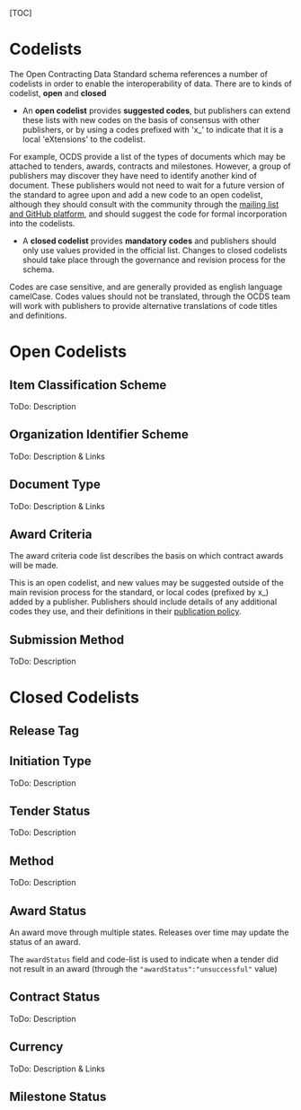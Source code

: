 [TOC]

# Codelists

<span class="lead">The Open Contracting Data Standard schema references a number of codelists in order to enable the interoperability of data. There are to kinds of codelist, **open** and **closed**</span>

* An **open codelist** provides **suggested codes**, but publishers can extend these lists with new codes on the basis of consensus with other publishers, or by using a codes prefixed with 'x\_' to indicate that it is a local 'eXtensions' to the codelist. 

For example, OCDS provide a list of the types of documents which may be attached to tenders, awards, contracts and milestones. However, a group of publishers may discover they have need to identify another kind of document. These publishers would not need to wait for a future version of the standard to agree upon and add a new code to an open codelist, although they should consult with the community through the [mailing list and GitHub platform](../../standard/support), and should suggest the code for formal incorporation into the codelists.

* A **closed codelist** provides **mandatory codes** and publishers should only use values provided in the official list. Changes to closed codelists should take place through the governance and revision process for the schema. 

Codes are case sensitive, and are generally provided as english language camelCase. Codes values should not be translated, through the OCDS team will work with publishers to provide alternative translations of code titles and definitions.

# Open Codelists

## Item Classification Scheme

ToDo: Description

<div class="include-csv" data-src="standard/schema/codelists/itemClassificationScheme.csv" data-table-class="table table-striped schema-table"></div>

## Organization Identifier Scheme

ToDo: Description & Links

## Document Type

ToDo: Description & Links

<div class="include-csv" data-src="standard/schema/codelists/documentType.csv" data-table-class="table table-striped schema-table"></div>

## Award Criteria

The award criteria code list describes the basis on which contract awards will be made. 

<div class="include-csv" data-src="standard/schema/codelists/awardCriteria.csv" data-table-class="table table-striped schema-table"></div>

This is an open codelist, and new values may be suggested outside of the main revision process for the standard, or local codes (prefixed by x\_) added by a publisher. Publishers should include details of any additional codes they use, and their definitions in their [publication policy](../../implementation/publication_patterns#publication_guidance). 

## Submission Method

ToDo: Description

<div class="include-csv" data-src="standard/schema/codelists/submissionMethod.csv" data-table-class="table table-striped schema-table"></div>


# Closed Codelists 

## Release Tag

<div class="include-csv" data-src="standard/schema/codelists/releaseTag.csv" data-table-class="table table-striped schema-table"></div>

## Initiation Type

ToDo: Description
<div class="include-csv" data-src="standard/schema/codelists/initiationType.csv" data-table-class="table table-striped schema-table"></div>


## Tender Status

ToDo: Description
<div class="include-csv" data-src="standard/schema/codelists/tenderStatus.csv" data-table-class="table table-striped schema-table"></div>

## Method

ToDo: Description
<div class="include-csv" data-src="standard/schema/codelists/method.csv" data-table-class="table table-striped schema-table"></div>

## Award Status

An award move through multiple states. Releases over time may update the status of an award. 

<div class="include-csv" data-src="standard/schema/codelists/awardStatus.csv" data-table-class="table table-striped schema-table"></div>

The ```awardStatus``` field and code-list is used to indicate when a tender did not result in an award (through the ```"awardStatus":"unsuccessful"``` value)

## Contract Status

ToDo: Description
<div class="include-csv" data-src="standard/schema/codelists/contractStatus.csv" data-table-class="table table-striped schema-table"></div>

## Currency

ToDo: Description & Links

## Milestone Status

<div class="include-csv" data-src="standard/schema/codelists/milestoneStatus.csv" data-table-class="table table-striped schema-table"></div>